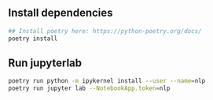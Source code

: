 ## Install dependencies

```bash
## Install poetry here: https://python-poetry.org/docs/
poetry install
```

## Run jupyterlab

```bash
poetry run python -m ipykernel install --user --name=nlp
poetry run jupyter lab --NotebookApp.token=nlp
```